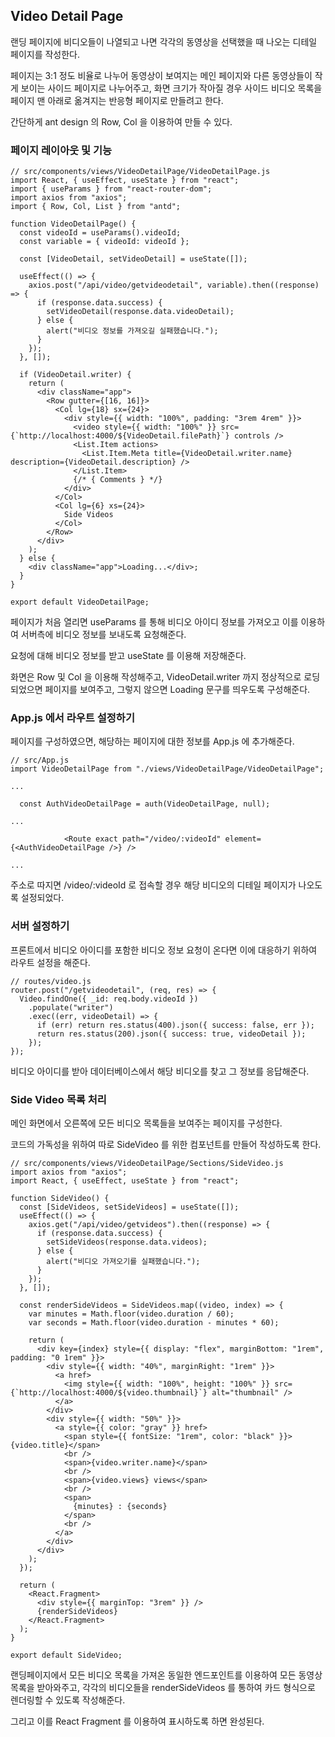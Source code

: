## Video Detail Page

랜딩 페이지에 비디오들이 나열되고 나면 각각의 동영상을 선택했을 때 나오는 디테일 페이지를 작성한다.

페이지는 3:1 정도 비율로 나누어 동영상이 보여지는 메인 페이지와 다른 동영상들이 작게 보이는 사이드 페이지로 나누어주고, 화면 크기가 작아질 경우 사이드 비디오 목록을 페이지 맨 아래로 옮겨지는 반응형 페이지로 만들려고 한다.

간단하게 ant design 의 Row, Col 을 이용하여 만들 수 있다.

### 페이지 레이아웃 및 기능

```
// src/components/views/VideoDetailPage/VideoDetailPage.js
import React, { useEffect, useState } from "react";
import { useParams } from "react-router-dom";
import axios from "axios";
import { Row, Col, List } from "antd";

function VideoDetailPage() {
  const videoId = useParams().videoId;
  const variable = { videoId: videoId };

  const [VideoDetail, setVideoDetail] = useState([]);

  useEffect(() => {
    axios.post("/api/video/getvideodetail", variable).then((response) => {
      if (response.data.success) {
        setVideoDetail(response.data.videoDetail);
      } else {
        alert("비디오 정보를 가져오길 실패했습니다.");
      }
    });
  }, []);

  if (VideoDetail.writer) {
    return (
      <div className="app">
        <Row gutter={[16, 16]}>
          <Col lg={18} sx={24}>
            <div style={{ width: "100%", padding: "3rem 4rem" }}>
              <video style={{ width: "100%" }} src={`http://localhost:4000/${VideoDetail.filePath}`} controls />
              <List.Item actions>
                <List.Item.Meta title={VideoDetail.writer.name} description={VideoDetail.description} />
              </List.Item>
              {/* { Comments } */}
            </div>
          </Col>
          <Col lg={6} xs={24}>
            Side Videos
          </Col>
        </Row>
      </div>
    );
  } else {
    <div className="app">Loading...</div>;
  }
}

export default VideoDetailPage;
```

페이지가 처음 열리면 useParams 를 통해 비디오 아이디 정보를 가져오고 이를 이용하여 서버측에 비디오 정보를 보내도록 요청해준다.

요청에 대해 비디오 정보를 받고 useState 를 이용해 저장해준다.

화면은 Row 및 Col 을 이용해 작성해주고, VideoDetail.writer 까지 정상적으로 로딩되었으면 페이지를 보여주고, 그렇지 않으면 Loading 문구를 띄우도록 구성해준다.

### App.js 에서 라우트 설정하기

페이지를 구성하였으면, 해당하는 페이지에 대한 정보를 App.js 에 추가해준다.

```
// src/App.js
import VideoDetailPage from "./views/VideoDetailPage/VideoDetailPage";

...

  const AuthVideoDetailPage = auth(VideoDetailPage, null);

...

            <Route exact path="/video/:videoId" element={<AuthVideoDetailPage />} />

...

```

주소로 따지면 /video/:videoId 로 접속할 경우 해당 비디오의 디테일 페이지가 나오도록 설정되었다.

### 서버 설정하기

프론트에서 비디오 아이디를 포함한 비디오 정보 요청이 온다면 이에 대응하기 위하여 라우트 설정을 해준다.

```
// routes/video.js
router.post("/getvideodetail", (req, res) => {
  Video.findOne({ _id: req.body.videoId })
    .populate("writer")
    .exec((err, videoDetail) => {
      if (err) return res.status(400).json({ success: false, err });
      return res.status(200).json({ success: true, videoDetail });
    });
});
```

비디오 아이디를 받아 데이터베이스에서 해당 비디오를 찾고 그 정보를 응답해준다.

### Side Video 목록 처리

메인 화면에서 오른쪽에 모든 비디오 목록들을 보여주는 페이지를 구성한다.

코드의 가독성을 위하여 따로 SideVideo 를 위한 컴포넌트를 만들어 작성하도록 한다.

```
// src/components/views/VideoDetailPage/Sections/SideVideo.js
import axios from "axios";
import React, { useEffect, useState } from "react";

function SideVideo() {
  const [SideVideos, setSideVideos] = useState([]);
  useEffect(() => {
    axios.get("/api/video/getvideos").then((response) => {
      if (response.data.success) {
        setSideVideos(response.data.videos);
      } else {
        alert("비디오 가져오기를 실패했습니다.");
      }
    });
  }, []);

  const renderSideVideos = SideVideos.map((video, index) => {
    var minutes = Math.floor(video.duration / 60);
    var seconds = Math.floor(video.duration - minutes * 60);

    return (
      <div key={index} style={{ display: "flex", marginBottom: "1rem", padding: "0 1rem" }}>
        <div style={{ width: "40%", marginRight: "1rem" }}>
          <a href>
            <img style={{ width: "100%", height: "100%" }} src={`http://localhost:4000/${video.thumbnail}`} alt="thumbnail" />
          </a>
        </div>
        <div style={{ width: "50%" }}>
          <a style={{ color: "gray" }} href>
            <span style={{ fontSize: "1rem", color: "black" }}>{video.title}</span>
            <br />
            <span>{video.writer.name}</span>
            <br />
            <span>{video.views} views</span>
            <br />
            <span>
              {minutes} : {seconds}
            </span>
            <br />
          </a>
        </div>
      </div>
    );
  });

  return (
    <React.Fragment>
      <div style={{ marginTop: "3rem" }} />
      {renderSideVideos}
    </React.Fragment>
  );
}

export default SideVideo;
```

랜딩페이지에서 모든 비디오 목록을 가져온 동일한 엔드포인트를 이용하여 모든 동영상 목록을 받아와주고, 각각의 비디오들을 renderSideVideos 를 통하여 카드 형식으로 렌더링할 수 있도록 작성해준다.

그리고 이를 React Fragment 를 이용하여 표시하도록 하면 완성된다.

